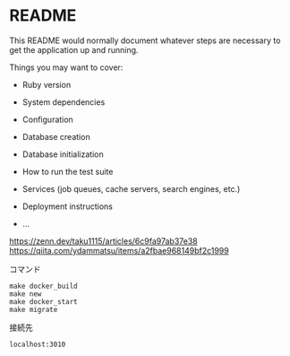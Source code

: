 # README

This README would normally document whatever steps are necessary to get the
application up and running.

Things you may want to cover:

* Ruby version

* System dependencies

* Configuration

* Database creation

* Database initialization

* How to run the test suite

* Services (job queues, cache servers, search engines, etc.)

* Deployment instructions

* ...


https://zenn.dev/taku1115/articles/6c9fa97ab37e38
https://qiita.com/ydammatsu/items/a2fbae968149bf2c1999

コマンド

```
make docker_build
make new
make docker_start
make migrate
```

接続先

`localhost:3010`
